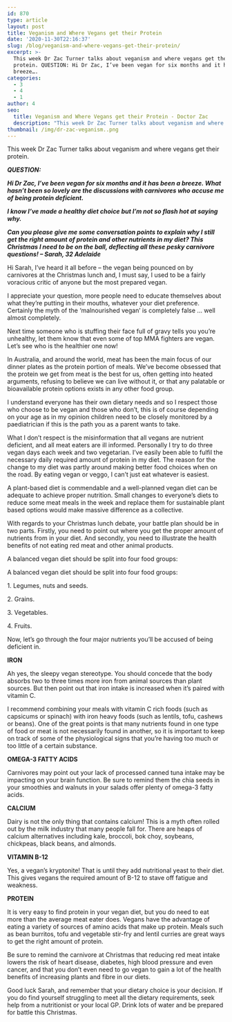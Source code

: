 ```yaml
---
id: 870
type: article
layout: post
title: Veganism and Where Vegans get their Protein
date: '2020-11-30T22:16:37'
slug: /blog/veganism-and-where-vegans-get-their-protein/
excerpt: >-
  This week Dr Zac Turner talks about veganism and where vegans get their
  protein. QUESTION: Hi Dr Zac, I’ve been vegan for six months and it has been a
  breeze….
categories:
  - 3
  - 4
  - 1
author: 4
seo:
  title: Veganism and Where Vegans get their Protein - Doctor Zac
  description: "This week Dr Zac Turner talks about veganism and where vegans get their protein. QUESTION:\_ Hi Dr Zac, I’ve been vegan for six months and it has been a breeze...."
thumbnail: /img/dr-zac-veganism..png
---
```

This week Dr Zac Turner talks about veganism and where vegans get their protein.

_**QUESTION:**_ 

_**Hi Dr Zac, I’ve been vegan for six months and it has been a breeze. What hasn’t been so lovely are the discussions with carnivores who accuse me of being protein deficient.**_

_**I know I’ve made a healthy diet choice but I’m not so flash hot at saying why.**_

_**Can you please give me some conversation points to explain why I still get the right amount of protein and other nutrients in my diet? This Christmas I need to be on the ball, deflecting all these pesky carnivore questions! – Sarah, 32 Adelaide**_

Hi Sarah, I’ve heard it all before – the vegan being pounced on by carnivores at the Christmas lunch and, I must say, I used to be a fairly voracious critic of anyone but the most prepared vegan.

I appreciate your question, more people need to educate themselves about what they’re putting in their mouths, whatever your diet preference. Certainly the myth of the ‘malnourished vegan’ is completely false … well almost completely.

Next time someone who is stuffing their face full of gravy tells you you’re unhealthy, let them know that even some of top MMA fighters are vegan. Let’s see who is the healthier one now!

In Australia, and around the world, meat has been the main focus of our dinner plates as the protein portion of meals. We’ve become obsessed that the protein we get from meat is the best for us, often getting into heated arguments, refusing to believe we can live without it, or that any palatable or bioavailable protein options exists in any other food group.

I understand everyone has their own dietary needs and so I respect those who choose to be vegan and those who don’t, this is of course depending on your age as in my opinion children need to be closely monitored by a paediatrician if this is the path you as a parent wants to take.

What I don’t respect is the misinformation that all vegans are nutrient deficient, and all meat eaters are ill informed. Personally I try to do three vegan days each week and two vegetarian. I’ve easily been able to fulfil the necessary daily required amount of protein in my diet. The reason for the change to my diet was partly around making better food choices when on the road. By eating vegan or veggo, I can’t just eat whatever is easiest.

A plant-based diet is commendable and a well-planned vegan diet can be adequate to achieve proper nutrition. Small changes to everyone’s diets to reduce some meat meals in the week and replace them for sustainable plant based options would make massive difference as a collective.

With regards to your Christmas lunch debate, your battle plan should be in two parts. Firstly, you need to point out where you get the proper amount of nutrients from in your diet. And secondly, you need to illustrate the health benefits of not eating red meat and other animal products.

A balanced vegan diet should be split into four food groups:

A balanced vegan diet should be split into four food groups:

1\. Legumes, nuts and seeds.

2\. Grains.

3\. Vegetables.

4\. Fruits.

Now, let’s go through the four major nutrients you’ll be accused of being deficient in.

**IRON**

Ah yes, the sleepy vegan stereotype. You should concede that the body absorbs two to three times more iron from animal sources than plant sources. But then point out that iron intake is increased when it’s paired with vitamin C.

I recommend combining your meals with vitamin C rich foods (such as capsicums or spinach) with iron heavy foods (such as lentils, tofu, cashews or beans). One of the great points is that many nutrients found in one type of food or meat is not necessarily found in another, so it is important to keep on track of some of the physiological signs that you’re having too much or too little of a certain substance.

**OMEGA-3 FATTY ACIDS**

Carnivores may point out your lack of processed canned tuna intake may be impacting on your brain function. Be sure to remind them the chia seeds in your smoothies and walnuts in your salads offer plenty of omega-3 fatty acids.

**CALCIUM**

Dairy is not the only thing that contains calcium! This is a myth often rolled out by the milk industry that many people fall for. There are heaps of calcium alternatives including kale, broccoli, bok choy, soybeans, chickpeas, black beans, and almonds.

**VITAMIN B-12**

Yes, a vegan’s kryptonite! That is until they add nutritional yeast to their diet. This gives vegans the required amount of B-12 to stave off fatigue and weakness.

**PROTEIN**

It is very easy to find protein in your vegan diet, but you do need to eat more than the average meat eater does. Vegans have the advantage of eating a variety of sources of amino acids that make up protein. Meals such as bean burritos, tofu and vegetable stir-fry and lentil curries are great ways to get the right amount of protein.

Be sure to remind the carnivore at Christmas that reducing red meat intake lowers the risk of heart disease, diabetes, high blood pressure and even cancer, and that you don’t even need to go vegan to gain a lot of the health benefits of increasing plants and fibre in our diets.

Good luck Sarah, and remember that your dietary choice is your decision. If you do find yourself struggling to meet all the dietary requirements, seek help from a nutritionist or your local GP. Drink lots of water and be prepared for battle this Christmas.